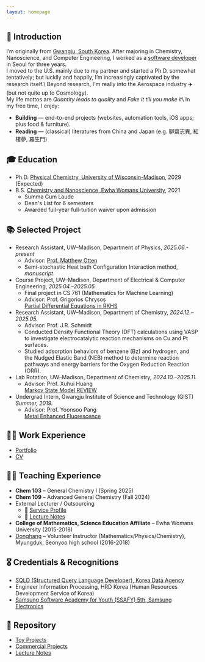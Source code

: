 ```yaml
---
layout: homepage
---
```

## 👋 Introduction

I’m originally from [Gwangju, South Korea](https://en.wikipedia.org/wiki/Gwangju). After majoring in Chemistry, Nanoscience, and Computer Engineering, I worked as a [software developer](./assets/Portfolio.pdf) in Seoul for three years.  
I moved to the U.S. mainly due to my partner and started a Ph.D. somewhat tentatively; but luckily and happily, I’m increasingly captivated by the research itself.\\
Beyond research, I'm really into the Aerospace industry ✈️ (but not quite up to Cosmology).  
My life mottos are *Quantity leads to quality* and *Fake it till you make it*\\
In my free time, I enjoy:
- **Building** — end-to-end projects (websites, automation tools, iOS apps; plus food & furniture).
- **Reading** — (classical) literatures from China and Japan (e.g. 聊齋志異, 紅樓夢, 羅生門)

## 🎓 Education
* Ph.D. [Physical Chemistry, University of Wisconsin-Madison](https://chem.wisc.edu/theoretical-computational/), 2029 (Expected)
* B.S. [Chemistry and Nanoscience, Ewha Womans University](https://myr.ewha.ac.kr/engchem/index.do), 2021
  * Summa Cum Laude
  * Dean's List for 6 semesters
  * Awarded full-year full-tuition waiver upon admission

## 📚 Selected Project
- Research Assistant, UW–Madison, Department of Physics, *2025.06.- present*
  - Advisor: [Prof. Matthew Otten](https://otten.physics.wisc.edu)
  - Semi-stochastic Heat bath Configuration Interaction method, *manuscript*
- Course Project, UW–Madison, Department of Electrical & Computer Engineering, *2025.04.–2025.05.*
  - Final project in CS 761 (Mathematics for Machine Learning)
  - Advisor: Prof. Grigorios Chrysos  
  [Partial Differential Equations in RKHS](./assets/PDE_RKHS.pdf)
- Research Assistant, UW–Madison, Department of Chemistry, *2024.12.–2025.05.*
  - Advisor: Prof. J.R. Schmidt  
  - Conducted Density Functional Theory (DFT) calculations using VASP to investigate electrocatalytic reaction mechanisms on Cu and Pt surfaces.
  - Studied adsorption behaviors of benzene (Bz) and hydrogen, and the Nudged Elastic Band (NEB) method to determine reaction pathways and energy barriers for the Oxygen Reduction Reaction (ORR).
- Lab Rotation, UW–Madison, Department of Chemistry, *2024.10.–2025.11.*  
  - Advisor: Prof. Xuhui Huang  
  [Markov State Model REVIEW](./assets/MSM.pdf)
- Undergrad Intern, Gwangju Institute of Science and Technology (GIST) *Summer, 2019.*
  - Advisor: Prof. Yoonsoo Pang  
  [Metal Enhanced Fluorescence](./assets/MEF_THEORY.pdf)


## 👷‍♀️ Work Experience
- [Portfolio](./assets/Portfolio.pdf)
- [CV](https://www.linkedin.com/in/haejung-koh/)

## 🧑‍🏫 Teaching Experience
- **Chem 103** – General Chemistry I (Spring 2025)  
- **Chem 109** – Advanced General Chemistry (Fall 2024)  
- External Lecturer / Outsourcing
  - 🔗 [Service Profile](https://soomgo.com/profile/users/12391091?from=my_info_preview)  
  - 📖 [Lecture Notes](https://github.com/MaximHelio/Curriculae)
- **College of Mathematics, Science Education Affiliate** – Ewha Womans University (2015-2018)  
- [Donghang](https://www.donghaeng.seoul.kr/main.do) – Volunteer Instructor (Mathematics/Physics/Chemistry), Myungduk, Seonyoo high school (2016-2018)

## 🎖 Credentials & Recognitions
* [SQLD (Structured Query Language Developer), Korea Data Agency](https://en.wikipedia.org/wiki/Oracle_SQL_Developer)
* Engineer Information Processing, HRD Korea (Human Resources Development Service of Korea)
* [Samsung Software Academy for Youth (SSAFY) 5th, Samsung Electronics](https://csr.samsung.com/en/program/samsung-sw-academy-for-youth)

## 📂 Repository
- [Toy Projects](https://github.com/MaximHelio)
- [Commercial Projects](https://github.com/gogomaya)
- [Lecture Notes](https://github.com/MaximHelio/Curriculae)